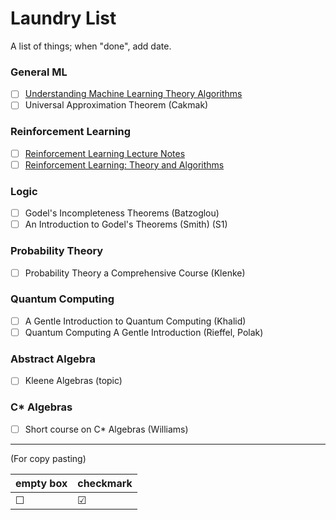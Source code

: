 # Laundry List
A list of things; when "done", add date.

### General ML
- ☐ [Understanding Machine Learning Theory Algorithms](https://www.cs.huji.ac.il/~shais/UnderstandingMachineLearning/understanding-machine-learning-theory-algorithms.pdf)
- ☐ Universal Approximation Theorem (Cakmak)

### Reinforcement Learning
- ☐ [Reinforcement Learning Lecture Notes](https://people.cs.umass.edu/~bsilva/courses/CMPSCI_687/Fall2022/Lecture_Notes_v1.0_687_F22.pdf)
- ☐ [Reinforcement Learning: Theory and Algorithms](https://rltheorybook.github.io)

### Logic
- ☐ Godel's Incompleteness Theorems (Batzoglou) 
- ☐ An Introduction to Godel's Theorems (Smith) (S1)

### Probability Theory
- ☐ Probability Theory a Comprehensive Course (Klenke)

### Quantum Computing
- ☐ A Gentle Introduction to Quantum Computing (Khalid)
- ☐ Quantum Computing A Gentle Introduction (Rieffel, Polak)

### Abstract Algebra
- ☐ Kleene Algebras (topic)

### C* Algebras
- ☐ Short course on C* Algebras (Williams)

---
(For copy pasting)

| empty box | checkmark |
| - | - |
| ☐ | ☑ |